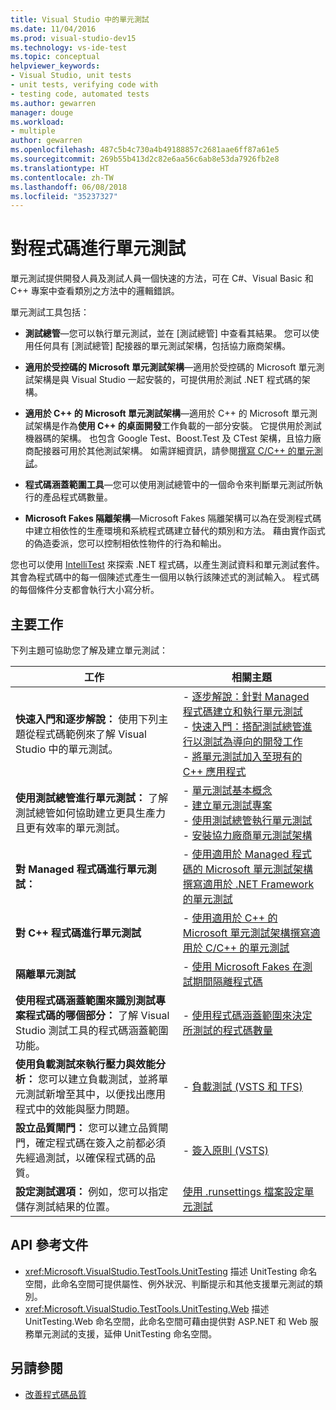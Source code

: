 ```yaml
---
title: Visual Studio 中的單元測試
ms.date: 11/04/2016
ms.prod: visual-studio-dev15
ms.technology: vs-ide-test
ms.topic: conceptual
helpviewer_keywords:
- Visual Studio, unit tests
- unit tests, verifying code with
- testing code, automated tests
ms.author: gewarren
manager: douge
ms.workload:
- multiple
author: gewarren
ms.openlocfilehash: 487c5b4c730a4b49188857c2681aae6ff87a61e5
ms.sourcegitcommit: 269b55b413d2c82e6aa56c6ab8e53da7926fb2e8
ms.translationtype: HT
ms.contentlocale: zh-TW
ms.lasthandoff: 06/08/2018
ms.locfileid: "35237327"
---
```

# <a name="unit-test-your-code"></a>對程式碼進行單元測試

單元測試提供開發人員及測試人員一個快速的方法，可在 C#、Visual Basic 和 C++ 專案中查看類別之方法中的邏輯錯誤。

單元測試工具包括：

* **測試總管**&mdash;您可以執行單元測試，並在 [測試總管] 中查看其結果。 您可以使用任何具有 [測試總管] 配接器的單元測試架構，包括協力廠商架構。

* **適用於受控碼的 Microsoft 單元測試架構**&mdash;適用於受控碼的 Microsoft 單元測試架構是與 Visual Studio 一起安裝的，可提供用於測試 .NET 程式碼的架構。

* **適用於 C++ 的 Microsoft 單元測試架構**&mdash;適用於 C++ 的 Microsoft 單元測試架構是作為**使用 C++ 的桌面開發**工作負載的一部分安裝。 它提供用於測試機器碼的架構。 也包含 Google Test、Boost.Test 及 CTest 架構，且協力廠商配接器可用於其他測試架構。 如需詳細資訊，請參閱[撰寫 C/C++ 的單元測試](../test/writing-unit-tests-for-c-cpp.md)。

* **程式碼涵蓋範圍工具**&mdash;您可以使用測試總管中的一個命令來判斷單元測試所執行的產品程式碼數量。

* **Microsoft Fakes 隔離架構**&mdash;Microsoft Fakes 隔離架構可以為在受測程式碼中建立相依性的生產環境和系統程式碼建立替代的類別和方法。 藉由實作函式的偽造委派，您可以控制相依性物件的行為和輸出。

您也可以使用 [IntelliTest](../test/generate-unit-tests-for-your-code-with-intellitest.md) 來探索 .NET 程式碼，以產生測試資料和單元測試套件。 其會為程式碼中的每一個陳述式產生一個用以執行該陳述式的測試輸入。 程式碼的每個條件分支都會執行大小寫分析。

## <a name="key-tasks"></a>主要工作

下列主題可協助您了解及建立單元測試：

|工作|相關主題|
|-----------|-----------------------|
|**快速入門和逐步解說：** 使用下列主題從程式碼範例來了解 Visual Studio 中的單元測試。|-   [逐步解說：針對 Managed 程式碼建立和執行單元測試](../test/walkthrough-creating-and-running-unit-tests-for-managed-code.md)<br />-   [快速入門：搭配測試總管進行以測試為導向的開發工作](../test/quick-start-test-driven-development-with-test-explorer.md)<br />-   [將單元測試加入至現有的 C++ 應用程式](../test/unit-testing-existing-cpp-applications-with-test-explorer.md)|
|**使用測試總管進行單元測試：** 了解測試總管如何協助建立更具生產力且更有效率的單元測試。|-   [單元測試基本概念](../test/unit-test-basics.md)<br />-   [建立單元測試專案](../test/create-a-unit-test-project.md)<br />-   [使用測試總管執行單元測試](../test/run-unit-tests-with-test-explorer.md)<br />-   [安裝協力廠商單元測試架構](../test/install-third-party-unit-test-frameworks.md)|
|**對 Managed 程式碼進行單元測試：**|-   [使用適用於 Managed 程式碼的 Microsoft 單元測試架構撰寫適用於 .NET Framework 的單元測試](../test/writing-unit-tests-for-the-dotnet-framework-with-the-microsoft-unit-test-framework-for-managed-code.md)|
|**對 C++ 程式碼進行單元測試**|-   [使用適用於 C++ 的 Microsoft 單元測試架構撰寫適用於 C/C++ 的單元測試](../test/writing-unit-tests-for-c-cpp-with-the-microsoft-unit-testing-framework-for-cpp.md)|
|**隔離單元測試**|-   [使用 Microsoft Fakes 在測試期間隔離程式碼](../test/isolating-code-under-test-with-microsoft-fakes.md)|
|**使用程式碼涵蓋範圍來識別測試專案程式碼的哪個部分：** 了解 Visual Studio 測試工具的程式碼涵蓋範圍功能。|-   [使用程式碼涵蓋範圍來決定所測試的程式碼數量](../test/using-code-coverage-to-determine-how-much-code-is-being-tested.md)|
|**使用負載測試來執行壓力與效能分析：** 您可以建立負載測試，並將單元測試新增至其中，以便找出應用程式中的效能與壓力問題。|-   [負載測試 (VSTS 和 TFS)](/vsts/load-test/)|
|**設立品質閘門：** 您可以建立品質閘門，確定程式碼在簽入之前都必須先經過測試，以確保程式碼的品質。|-   [簽入原則 (VSTS)](/vsts/tfvc/add-check-policies)|
|**設定測試選項：** 例如，您可以指定儲存測試結果的位置。|[使用 .runsettings 檔案設定單元測試](../test/configure-unit-tests-by-using-a-dot-runsettings-file.md)|

## <a name="api-reference-documentation"></a>API 參考文件

- <xref:Microsoft.VisualStudio.TestTools.UnitTesting> 描述 UnitTesting 命名空間，此命名空間可提供屬性、例外狀況、判斷提示和其他支援單元測試的類別。
- <xref:Microsoft.VisualStudio.TestTools.UnitTesting.Web> 描述 UnitTesting.Web 命名空間，此命名空間可藉由提供對 ASP.NET 和 Web 服務單元測試的支援，延伸 UnitTesting 命名空間。

## <a name="see-also"></a>另請參閱

- [改善程式碼品質](../test/improve-code-quality.md)
